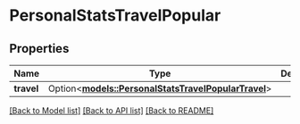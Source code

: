 # PersonalStatsTravelPopular

## Properties

Name | Type | Description | Notes
------------ | ------------- | ------------- | -------------
**travel** | Option<[**models::PersonalStatsTravelPopularTravel**](PersonalStatsTravelPopular_travel.md)> |  | [optional]

[[Back to Model list]](../README.md#documentation-for-models) [[Back to API list]](../README.md#documentation-for-api-endpoints) [[Back to README]](../README.md)



